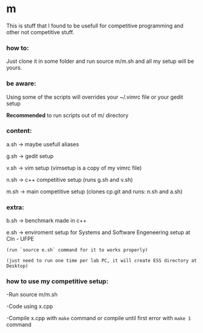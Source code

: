 # m
This is stuff that I found to be usefull for competitive programming and other not competitive stuff.

### how to:
Just clone it in some folder and run source m/m.sh and all my setup will be yours.

### be aware:
Using some of the scripts will overrides your ~/.vimrc file or your gedit setup

**Recommended** to run scripts out of m/ directory

### content:
a.sh -> maybe usefull aliases

g.sh -> gedit setup

v.sh -> vim setup (vimsetup is a copy of my vimrc file)

n.sh -> c++ competitive setup (runs g.sh and v.sh)

m.sh -> main competitive setup (clones cp.git and runs: n.sh and a.sh)

### extra:
b.sh -> benchmark made in c++

e.sh -> enviroment setup for Systems and Software Engeneering setup at CIn - UFPE 

    (run `source e.sh` command for it to works properly) 
    
    (just need to run one time per lab PC, it will create ESS directory at Desktop)




### how to use my competitive setup:
-Run source m/m.sh

-Code using x.cpp

-Compile x.cpp with `make` command or compile until first error with `make 1` command
